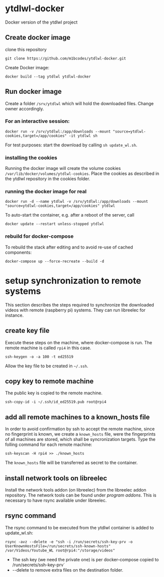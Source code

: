 # ytdlwl-docker
Docker version of the ytdlwl project

## Create docker image
clone this repository
```
git clone https://github.com/m1bcodes/ytdlwl-docker.git
```
Create Docker image:
```
docker build --tag ytdlwl ytdlwl-docker
```

## Run docker image
Create a folder ```/srv/ytdlwl``` which will hold the downloaded files. Change owner accordingly.

### For an interactive session:
```
docker run -v /srv/ytdlwl:/app/downloads --mount "source=ytdlwl-cookies,target=/app/cookies" -it ytdlwl sh
```
For test purposes: start the download by calling ```sh update_wl.sh```.

### installing the cookies
Running the docker image will create the volume cookies ```/var/lib/docker/volumes/ytdlwl-cookies```.
Place the cookies as described in the ytdlwl repository in the cookies folder.

### running the docker image for real
```
docker run -d --name ytdlwl -v /srv/ytdlwl:/app/downloads --mount "source=ytdlwl-cookies,target=/app/cookies" ytdlwl 
```
To auto-start the container, e.g. after a reboot of the server, call
```
docker update --restart unless-stopped ytdlwl
```
### rebuild for docker-compose
To rebuild the stack after editing and to avoid re-use of cached components:
```
docker-compose up --force-recreate --build -d
```

# setup synchronization to remote systems
This section describes the steps required to synchronize the downloaded 
videos with remote (raspberry pi) systems. They can run libreelec for 
instance.

## create key file
Execute these steps on the machine, where docker-compose is run.
The remote machine is called `rpi4` in this case.
```
ssh-keygen -o -a 100 -t ed25519
```
Allow the key file to be created in `~/.ssh`.

## copy key to remote machine
The public key is copied to the remote machine.
```
ssh-copy-id -i ~/.ssh/id_ed25519.pub root@rpi4
```
## add all remote machines to a known_hosts file
In order to avoid confirmation by ssh to accept the remote machine, since no fingerprint is known, we create a `known_hosts` file, were the fingerprints of all machines are stored, which shall be syncronization targets.
Type the folling command for each remote machine:
```
ssh-keyscan -H rpi4 >> ./known_hosts
```
The `known_hosts` file will be transferred as secret to the container.

## install network tools on libreelec
Install the network tools addon (on libreelec) from the libreelec addon 
repository. The network tools can be found under _program addons_.
This is necessary to have rsync available under libreelec.

## rsync command
The rsync command to be executed from the ytdlwl container is added to 
update_wl.sh:
```
rsync -avz --delete -e "ssh -i /run/secrets/ssh-key-prv -o UserKnownHostsFile=/run/secrets/ssh-known-hosts" /var/Videos/Youtube_WL root@rpi4:"/storage/videos"
```
 - The ssh key (we need the private one) is per docker-compose copied to 
 /run/secrets/ssh-key-prv`
 - --delete to remove extra files on the destination folder.
